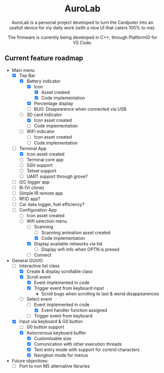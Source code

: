 <a id="readme-top"></a>
<h1 align="center">AuroLab</h1>
<p align="center">AuroLab is a personal project developed to turn the Cardputer into an usefull device for my daily work (with a nice UI that caters 100% to me).</p>

<p align="center">The firmware is currently being developed in C++, through PlatformIO for VS Code.</p>

<!-- ROADMAP -->
## Current feature roadmap

- Main menu
    - [x] Top Bar
        - [x] Battery indicator
            - [x] Icon
                - [x] Asset created
                - [x] Code implementation
            - [x] Percentage display
            - [ ] BUG: Disapearence when connected via USB
        - [ ] SD card indicator
            - [x] Icon asset created
            - [ ] Code implementation
        - [ ] WiFi indicator
            - [ ] Icon asset created
            - [ ] Code implementation
    - [ ] Terminal App
        - [x] Icon asset created
        - [ ] Terminal core app
        - [ ] SSH support
        - [ ] Telnet support
        - [ ] UART support through grove?
    - [ ] I2C logger app
    - [ ] Bi (Vi clone)
    - [ ] Simple IR remote app
    - [ ] RFID app?
    - [ ] Car data logger, fuel efficiency?
    - [ ] Configuration App
        - [ ] Icon asset created
        - [ ] Wifi selection menu
            - [ ] Scanning
                - [ ] Scanning animation asset created
                - [x] Code implementation
            - [x] Display available networks via list
                - [ ] Display wifi info when OPTN is presed
            - [ ] Connect
- General GUI/IO
    - [ ] Interactive list class
        - [x] Create & display scrollable class
        - [x] Scroll event
            - [x] Event implemented in code
            - [x] Trigger event from keyboard input
                - Scroll bugs when scrolling to last & werid disappearences
        - [ ] Select event
            - [ ] Event implemented in code
                - [x] Event handler function assigned
            - [ ] Trigger event from keyboard
    - [x] Input via keyboard & G0 button
        - [ ] G0 button support
        - [x] Asincronous keyboard buffer
            - [x] Customizable size
            - [x] Comunication with other execution threads
            - [x] Text entry mode with support for control characters
            - [x] Navigtion mode for menus
- Future objectives:
    - [ ] Port to non M5 alternative libraries
